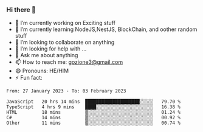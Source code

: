 ### Hi there 👋

<!--
**charlieScript/charlieScript** is a ✨ _special_ ✨ repository because its `README.md` (this file) appears on your GitHub profile.

Here are some ideas to get you started: -->

- 🔭 I’m currently working on Exciting stuff
- 🌱 I’m currently learning NodeJS,NestJS, BlockChain, and oother random stuff
- 👯 I’m looking to collaborate on anything
- 🤔 I’m looking for help with ...
- 💬 Ask me about anything
- 📫 How to reach me: gozione3@gmail.com
- 😄 Pronouns: HE/HIM
- ⚡ Fun fact: 
<!--START_SECTION:waka-->

```text
From: 27 January 2023 - To: 03 February 2023

JavaScript   20 hrs 14 mins  ████████████████████░░░░░   79.70 %
TypeScript   4 hrs 9 mins    ████░░░░░░░░░░░░░░░░░░░░░   16.38 %
HTML         18 mins         ▒░░░░░░░░░░░░░░░░░░░░░░░░   01.24 %
C#           14 mins         ▒░░░░░░░░░░░░░░░░░░░░░░░░   00.92 %
Other        11 mins         ▒░░░░░░░░░░░░░░░░░░░░░░░░   00.74 %
```

<!--END_SECTION:waka-->
